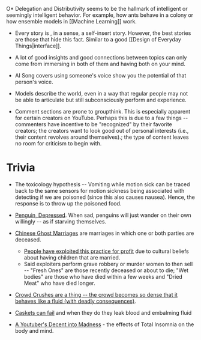 O* Delegation and Distributivity seems to be the hallmark of intelligent or seemingly intelligent behavior. For example, how ants behave in a colony or how ensemble models in [[Machine Learning]] work.

* Every story is , in a sense, a self-insert story. However, the best stories are those that hide this fact. Similar to a good [[Design of Everyday Things|interface]].

* A lot of good insights  and good connections between topics can only come from immersing in both of them and having both on your mind. 

* AI Song covers using someone's voice show you the potential of that person's voice. 

* Models describe the world, even in a way that regular people may not be able to articulate but still subconsciously perform and experience. 

* Comment sections are prone to groupthink. This is especially apparent for certain creators on YouTube. Perhaps this is due to a few things -- commenters have incentive to be "recognized" by their favorite creators; the creators want to look good out of personal interests (i.e., their content revolves around themselves).; the type of content leaves no room for criticism to begin with. 
# Trivia
* The toxicology hypothesis -- Vomiting while motion sick can be traced back to the same sensors for motion sickness being associated with detecting if we are poisoned (since this also causes nausea). Hence, the response is to throw up the poisoned food.

* [Penguin, Depressed](https://www.reddit.com/r/todayilearned/comments/1tjusn/til_that_penguins_when_depressed_or_had_enough/?rdt=38134). When sad, penguins will just wander on their own willingly -- as if starving themselves.

* [Chinese Ghost Marriages](https://en.wikipedia.org/wiki/Chinese_ghost_marriage) are marriages in which one or both parties are deceased. 
	* [People have exploited this practice for profit](https://www.youtube.com/watch?v=E_xzRvYslHE) due to cultural beliefs about having children that are married. 
	* Said exploiters perform grave robbery or murder women to then sell -- "Fresh Ones" are those recently deceased or about to die; "Wet bodies" are those  who have died within a few weeks and "Dried Meat" who have died longer. 

* [Crowd Crushes are a thing -- the crowd becomes so dense that it behaves like a fluid (with deadly consequences)](https://en.wikipedia.org/wiki/Crowd_collapses_and_crushes). 

* [Caskets can fail](https://www.youtube.com/watch?v=JRZjvq22ZcY) and when they do they leak blood and embalming fluid

* [A Youtuber's Decent into Madness](https://www.youtube.com/watch?v=2V0_yLGRIQ0) - the effects of Total Insomnia on the body and mind.